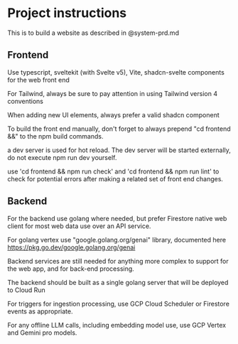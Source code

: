 # Project instructions

This is to build a website as described in @system-prd.md

## Frontend

Use typescript, sveltekit (with Svelte v5), Vite, shadcn-svelte components  for the web front end

For Tailwind, always be sure to pay attention in using Tailwind version 4 conventions

When adding new UI elements, always prefer a valid shadcn component

To build the front end manually, don't forget to always prepend "cd frontend &&" to the npm build commands.

a dev server is used for hot reload. The dev server will be started externally, do not execute npm run dev yourself.

use 'cd frontend && npm run check' and 'cd frontend && npm run lint' to check for potential errors after making a related set of front end changes.

## Backend

For the backend use golang where needed, but prefer Firestore native web client for most web data use over an API service.

For golang vertex use "google.golang.org/genai" library, documented here https://pkg.go.dev/google.golang.org/genai 

Backend services are still needed for anything more complex to support for the web app, and for back-end processing.

The backend should be built as a single golang server that will be deployed to Cloud Run

For triggers for ingestion processing, use GCP Cloud Scheduler or Firestore events as appropriate.

For any offline LLM calls, including embedding model use, use GCP Vertex and Gemini pro models.
